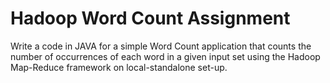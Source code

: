 # Hadoop Word Count Assignment

Write a code in JAVA for a simple Word Count application that counts the number of occurrences of each word in a given input set using the Hadoop Map-Reduce framework on local-standalone set-up.

